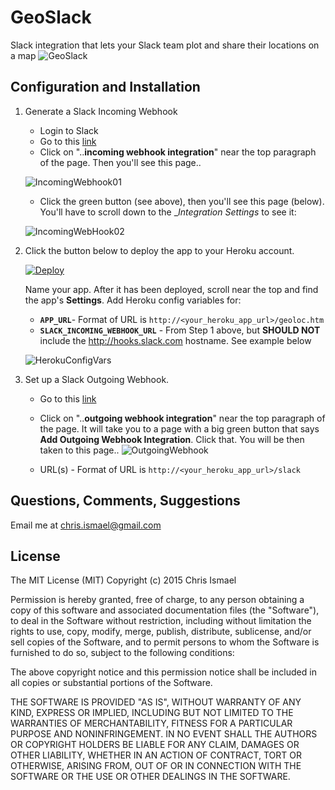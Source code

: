 # GeoSlack
Slack integration that lets your Slack team plot and share their locations on a map
![GeoSlack](https://g63f5g.bn1301.livefilestore.com/y3pcSJShoDpkk0DEc4jD1h8B5xdH0Cs8tSSN-WbfEQXDg8clyIIn4Ez5gicTjgDlcdr9dPXAc18LZUgOsvng5f-nqq3VitlJDCPIR3Ea-R7CAGqiHjago_9MvC5iU2parNaYsrJRAQD594jEKw13JTNJQWhKS9s7OeGM1iiFCSGP_A/01GeoSlack.png?psid=1)

## Configuration and Installation

1. Generate a Slack Incoming Webhook
   - Login to Slack
   - Go to this [link](https://api.slack.com/incoming-webhooks#share_your_incoming_webhook_as_a_slack_app)
   - Click on "..__incoming webhook integration__" near the top paragraph of the page.  Then you'll see this page..

   ![IncomingWebhook01](https://jfqcza.bn1301.livefilestore.com/y3p_S5RMPKFKxoC_zxhI98n5BAS32_GCFjrUQDC4t67_t728rQYkKz8aaXVFs53YUNxufIoIfoXD59s1pj_4cDzltcS502hNhGNAOB-lMKDcBAb8gSjFBMljjDiC0Zm9X8rxJ8ACgR8gabTd2LlEUaPyR7e7aDmg6eMBYCAs4fXQkA/webhooks01.PNG?psid=1)

    - Click the green button (see above), then you'll see this page (below).  You'll have to scroll down to the __Integration Settings_ to see it:

   ![IncomingWebHook02](https://hcikiq.blu.livefilestore.com/y3pwzyFTFZyaKzc37ldIv1nPP9TVS21yA1PgDC4MLunpdj9y9DboT4_ME70hNPKbdeIjm_N1x_yZgeIveudbUu6XrxGLNfb2dmUBS_KG2-WYZ9N9i4zzJI-HDio9L9WaxXibCDmxnZxG1GrTTXXggav-6X6ND1TInWCarz4iYuxa3Q/SlackWebhookIncoming.PNG?psid=1)

2. Click the button below to deploy the app to your Heroku account.

   [![Deploy](https://www.herokucdn.com/deploy/button.png)](https://heroku.com/deploy)

   Name your app. After it has been deployed, scroll near the top and find the app's  __Settings__. Add Heroku config variables for:
   - __`APP_URL`__- Format of URL is `http://<your_heroku_app_url>/geoloc.htm`
   - __`SLACK_INCOMING_WEBHOOK_URL`__ - From Step 1 above, but __SHOULD NOT__ include the http://hooks.slack.com hostname.  See example below

    ![HerokuConfigVars](https://hyikiq.bn1301.livefilestore.com/y3p_vZT1hhmrdl2miONAd6x1VJH5dB7WPesWLClmTHsqaqpYGWunJHkmaBOKFzvSBknQ8ZEZfXZ0hI2RGCyeBcuwdTRAujxmNBJ4eAkUZM-eQxtWlrr6xTh59MUMc5RRDUAqNBXVrfeU0fbsSSDmktT3xCxrAWtw0qx2wHhKrqJPl4/03GeoSlack.PNG?psid=1)

3. Set up a Slack Outgoing Webhook.  
   - Go to this [link](https://api.slack.com/outgoing-webhooks)
   - Click on "..__outgoing webhook integration__" near the top paragraph of the page.  It will take you to a page with a big green button that says __Add Outgoing Webhook Integration__.  Click that.  You will be then taken to this page..
    ![OutgoingWebhook](https://hiikiq.bn1301.livefilestore.com/y3pX3jSVjMkUp6UN2Jr7sO85ijcYa-s_lVuVW9FO7azyM47GXlwPFRkHx-r3n2W37cUCYTHQboLBa8vZ4Rx7JdIzL7uWgGEx6WqnM51DG5KeR9BK9krJNDjexkyKX4xBJI_lsmw4XiypcAFJMOGUplZAGtunDtlK7fxRttuCUbGx54/SlackWebhookOutgoing.PNG?psid=1)

    - URL(s) - Format of URL is `http://<your_heroku_app_url>/slack`

## Questions, Comments, Suggestions
Email me at chris.ismael@gmail.com

## License
The MIT License (MIT)
Copyright (c) 2015 Chris Ismael

Permission is hereby granted, free of charge, to any person obtaining a copy of this software and associated documentation files (the "Software"), to deal in the Software without restriction, including without limitation the rights to use, copy, modify, merge, publish, distribute, sublicense, and/or sell copies of the Software, and to permit persons to whom the Software is furnished to do so, subject to the following conditions:

The above copyright notice and this permission notice shall be included in all copies or substantial portions of the Software.

THE SOFTWARE IS PROVIDED "AS IS", WITHOUT WARRANTY OF ANY KIND, EXPRESS OR IMPLIED, INCLUDING BUT NOT LIMITED TO THE WARRANTIES OF MERCHANTABILITY, FITNESS FOR A PARTICULAR PURPOSE AND NONINFRINGEMENT. IN NO EVENT SHALL THE AUTHORS OR COPYRIGHT HOLDERS BE LIABLE FOR ANY CLAIM, DAMAGES OR OTHER LIABILITY, WHETHER IN AN ACTION OF CONTRACT, TORT OR OTHERWISE, ARISING FROM, OUT OF OR IN CONNECTION WITH THE SOFTWARE OR THE USE OR OTHER DEALINGS IN THE SOFTWARE.
